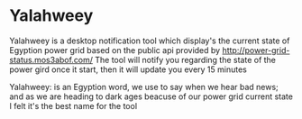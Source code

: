 Yalahweey
=========
Yalahweey is a desktop notification tool which display's the current state of Egyption power grid
based on the public api provided by http://power-grid-status.mos3abof.com/
The tool will notify you regarding the state of the power gird once it start, then it will update you every 15 minutes

Yalahweey: is an Egyption word, we use to say when we hear bad news;
 and as we are heading to dark ages beacuse of our power grid current state I felt it's the best name for the tool
